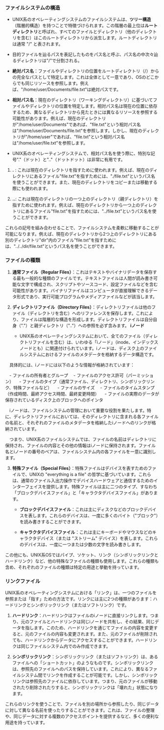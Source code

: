 ### ファイルシステムの構造

- UNIX系のオペレーティングシステムのファイルシステムは、**ツリー構造**（階層的構造）を持つことで特徴づけられます。この階層の最上位は**ルートディレクトリ**と呼ばれ、すべてのファイルとディレクトリ（他のディレクトリを含む）はこのルートディレクトリから派生します。ルートディレクトリは通常 "/" と表されます。

- 目的ファイルを辿るパスを表記したものをパス名と呼ぶ、パス名の中次々辿るディレクトリは"/"で分割される。
- **絶対パス名**：ファイルやディレクトリの位置をルートディレクトリ（/）からの完全なパスとして特定します。これは全体として一意であり、OSのどこからでも同じリソースを参照します。例えば、"/home/user/Documents/file.txt"は絶対パスです。

- **相対パス名**：現在のディレクトリ（ワーキングディレクトリ）に基づいてファイルやディレクトリの位置を特定します。相対パス名は現在の位置に依存するため、異なるディレクトリから見たときには異なるリソースを参照する可能性があります。例えば、現在のディレクトリが"/home/user/Documents"であれば、"file.txt"という相対パス名は"/home/user/Documents/file.txt"を参照します。しかし、現在のディレクトリが"/home/user"であれば、"file.txt"という相対パス名は"/home/user/file.txt"を参照します。
- UNIX系のオペレーティングシステムで、相対パス名を使う際に、特別な記号"."（ドット）と".."（ドットドット）は非常に有用です。

1. **.** : これは現在のディレクトリを指すために使われます。例えば、現在のディレクトリにあるファイル"file.txt"を指すためには、"./file.txt"というパス名を使うことができます。また、現在のディレクトリをコピーまたは移動する際にも使われます。
    
2. **..**: これは現在のディレクトリの一つ上のディレクトリ（親ディレクトリ）を指すために使われます。例えば、現在のディレクトリから一つ上のディレクトリにあるファイル"file.txt"を指すためには、"../file.txt"というパス名を使うことができます。
    

これらの記号を組み合わせることで、ファイルシステムを柔軟に移動することが可能になります。例えば、現在のディレクトリから2つ上のディレクトリにある別のディレクトリ"dir"内のファイル"file.txt"を指すためには、"../../dir/file.txt"というパス名を使うことができます。

### ファイルの種類
1. **通常ファイル（Regular Files）**：これはテキストやバイナリデータを保存する最も一般的な種類のファイルです。テキストファイルは人間が読み書き可能な文字で構成され、スクリプトやソースコード、設定ファイルなどを含む可能性があります。バイナリファイルはコンピュータが直接理解できるデータ形式であり、実行可能プログラムやメディアファイルなどが該当します。
    
2. **ディレクトリファイル（Directory Files）**：ディレクトリファイルは他のファイル（ディレクトリを含む）へのリファレンスを保存します。これにより、ファイルは階層的な構造を形成します。ディレクトリファイルは自分自身（"."）と親ディレクトリ（".."）への参照を必ず含みます。
   **iノード**
   - UNIX系のオペレーティングシステムにおいて、全てのファイル（ディレクトリファイルを含む）は、いわゆる「iノード」（inode、インデックスノードとも）に関連付けられています。iノードは、ディスク上のファイルシステムにおけるファイルのメタデータを格納するデータ構造です。

　具体的には、iノードには以下のような情報が格納されています：

　- ファイルの所有者とグループ
　- ファイルのアクセス許可（パーミッション）
　- ファイルのタイプ（通常ファイル、ディレクトリ、シンボリックリンク、特殊ファイルなど）
　- ファイルのサイズ
　- ファイルのタイムスタンプ（作成時間、最終アクセス時間、最終変更時間）
　- ファイルの実際のデータが保存されているディスク上のブロックへのポインタ

　iノードは、ファイルシステムの管理において重要な役割を果たします。特に、ディレクトリファイルにおいては、そのディレクトリに含まれる各ファイルの名前と、それぞれのファイルのメタデータを格納したiノードへのリンクが格納されています。

　つまり、UNIX系のファイルシステムでは、ファイルの名前はディレクトリに保持され、ファイルの内容とその他の情報はiノードに保持されます。ファイル名とiノードの番号のペアは、ファイルシステム内の各ファイルを一意に識別します。
    
3. **特殊ファイル（Special Files）**：特殊ファイルはデバイスを表すためのファイルで、UNIXの "everything is a file" の哲学に基づいています。これらは、通常のファイル入出力操作でデバイスハードウェアと通信するためのインターフェイスを提供します。特殊ファイルは主に二つのタイプ、すなわち「ブロックデバイスファイル」と「キャラクタデバイスファイル」があります。
    
    - **ブロックデバイスファイル**：これは主にディスクなどのブロックデバイスを表します。これらのデバイスは、一度に多くのバイト（"ブロック"）を読み書きすることができます。
        
    - **キャラクタデバイスファイル**：これは主にキーボードやマウスなどのキャラクタデバイス（または "ストリーム" デバイス）を表します。これらのデバイスは、一度に一つまたは少数の文字を読み書きします。
        

この他にも、UNIX系OSではパイプ、ソケット、リンク（シンボリックリンクとハードリンク）など、他の特殊なファイルの種類も使用します。これらの種類も含め、それぞれのファイルの種類は特定の用途と挙動を持っています。

### リンクファイル
UNIX系のオペレーティングシステムにおける「リンク」は、一つのファイルを参照または「指す」ための方法です。リンクには主に2つの種類があります：ハードリンクとシンボリックリンク（またはソフトリンク）です。

1. **ハードリンク**：ハードリンクはファイルのiノードに直接リンクします。つまり、元のファイルとハードリンクは同じiノードを共有し、その結果、同じデータを指します。このため、ハードリンクを通じてファイルの内容を変更すると、元のファイルの内容も変更されます。また、元のファイルが削除されても、ハードリンクからデータにアクセスすることができます。ハードリンクは同じファイルシステム内でのみ作成できます。

2. **シンボリックリンク**：シンボリックリンク（またはソフトリンク）は、あるファイルへの「ショートカット」のようなものです。シンボリックリンクは、参照先のファイルへのパスを保持しています。これにより、異なるファイルシステム間でリンクを作成することが可能です。しかし、シンボリックリンクは参照先のファイルに依存しています。つまり、元のファイルが移動されたり削除されたりすると、シンボリックリンクは「壊れた」状態になります。

これらのリンクを使うことで、ファイルを別の場所から参照したり、同じデータに対して異なる名前を使ったりすることができます。これは、ファイルの整理や、同じデータに対する複数のアクセスポイントを提供するなど、多くの便利な用途を持っています。